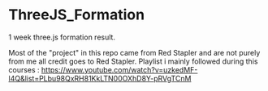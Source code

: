 # ThreeJS_Formation
1 week three.js formation result.

Most of the "project" in this repo came from Red Stapler and are not purely from me all credit goes to Red Stapler.
Playlist i mainly followed during this courses : https://www.youtube.com/watch?v=uzkedMF-l4Q&list=PLbu98QxRH81KkLTN00OXhD8Y-pRVgTCnM
